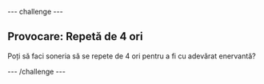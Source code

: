 --- challenge ---

## Provocare: Repetă de 4 ori

Poți să faci soneria să se repete de 4 ori pentru a fi cu adevărat enervantă?

--- /challenge ---